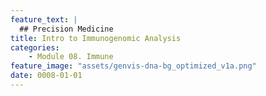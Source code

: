 ```yaml
---
feature_text: |
  ## Precision Medicine
title: Intro to Immunogenomic Analysis
categories:
    - Module 08. Immune
feature_image: "assets/genvis-dna-bg_optimized_v1a.png"
date: 0008-01-01
---
```


